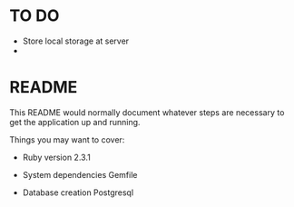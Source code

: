 # TO DO

* Store local storage at server
* 

# README

This README would normally document whatever steps are necessary to get the
application up and running.

Things you may want to cover:

* Ruby version 2.3.1

* System dependencies Gemfile

* Database creation Postgresql

